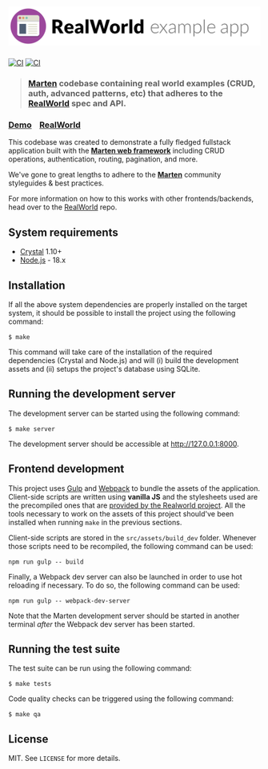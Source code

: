 # ![RealWorld Example App](logo.png)

[![CI](https://github.com/martenframework/realworld/workflows/Specs/badge.svg)](https://github.com/martenframework/realworld/actions) [![CI](https://github.com/martenframework/realworld/workflows/QA/badge.svg)](https://github.com/martenframework/realworld/actions)

> ### [Marten](https://github.com/martenframework/marten) codebase containing real world examples (CRUD, auth, advanced patterns, etc) that adheres to the [RealWorld](https://github.com/gothinkster/realworld) spec and API.

### [Demo](https://demo.realworld.io/)&nbsp;&nbsp;&nbsp;&nbsp;[RealWorld](https://github.com/gothinkster/realworld)

This codebase was created to demonstrate a fully fledged fullstack application built with the **[Marten web framework](https://github.com/martenframework/marten)** including CRUD operations, authentication, routing, pagination, and more.

We've gone to great lengths to adhere to the **[Marten](https://github.com/martenframework/marten)** community styleguides & best practices.

For more information on how to this works with other frontends/backends, head over to the [RealWorld](https://github.com/gothinkster/realworld) repo.

## System requirements

* [Crystal](https://crystal-lang.org/) 1.10+
* [Node.js](https://nodejs.org/en/) - 18.x

## Installation

If all the above system dependencies are properly installed on the target system, it should be possible to install the project using the following command:

```shell
$ make
```

This command will take care of the installation of the required dependencies (Crystal and Node.js) and will (i) build the development assets and (ii) setups the project's database using SQLite.

## Running the development server

The development server can be started using the following command:

```shell
$ make server
```

The development server should be accessible at http://127.0.0.1:8000.


## Frontend development

This project uses [Gulp](https://gulpjs.com/) and [Webpack](https://webpack.js.org) to bundle the assets of the application. Client-side scripts are written using **vanilla JS** and the stylesheets used are the precompiled ones that are [provided by the Realworld project](https://realworld-docs.netlify.app/docs/specs/frontend-specs/styles). All the tools necessary to work on the assets of this project should've been installed when running `make` in the previous sections.

Client-side scripts are stored in the `src/assets/build_dev` folder. Whenever those scripts need to be recompiled, the following command can be used:

```shell
npm run gulp -- build
```

Finally, a Webpack dev server can also be launched in order to use hot reloading if necessary. To do so, the following command can be used:

```shell
npm run gulp -- webpack-dev-server
```

Note that the Marten development server should be started in another terminal _after_ the Webpack dev server has been started.

## Running the test suite

The test suite can be run using the following command:

```shell
$ make tests
```

Code quality checks can be triggered using the following command:

```shell
$ make qa
```

## License

MIT. See `LICENSE` for more details.
